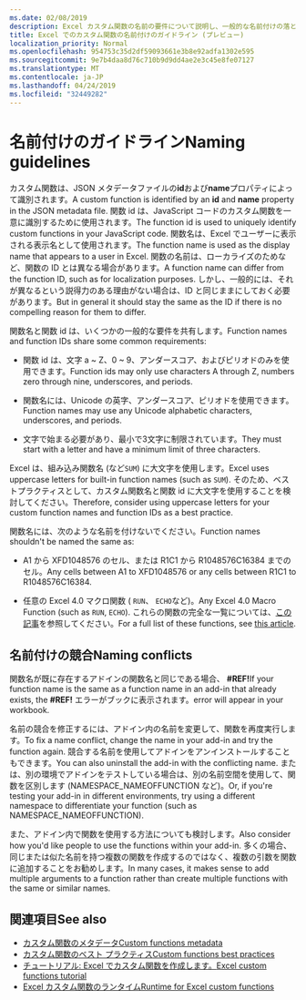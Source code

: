 ```yaml
---
ms.date: 02/08/2019
description: Excel カスタム関数の名前の要件について説明し、一般的な名前付けの落とし穴を回避します。
title: Excel でのカスタム関数の名前付けのガイドライン (プレビュー)
localization_priority: Normal
ms.openlocfilehash: 954753c35d2df59093661e3b8e92adfa1302e595
ms.sourcegitcommit: 9e7b4daa8d76c710b9d9dd4ae2e3c45e8fe07127
ms.translationtype: MT
ms.contentlocale: ja-JP
ms.lasthandoff: 04/24/2019
ms.locfileid: "32449282"
---
```

# <a name="naming-guidelines"></a><span data-ttu-id="8a297-103">名前付けのガイドライン</span><span class="sxs-lookup"><span data-stu-id="8a297-103">Naming guidelines</span></span>

<span data-ttu-id="8a297-104">カスタム関数は、JSON メタデータファイルの**id**および**name**プロパティによって識別されます。</span><span class="sxs-lookup"><span data-stu-id="8a297-104">A custom function is identified by an **id** and **name** property in the JSON metadata file.</span></span> <span data-ttu-id="8a297-105">関数 id は、JavaScript コードのカスタム関数を一意に識別するために使用されます。</span><span class="sxs-lookup"><span data-stu-id="8a297-105">The function id is used to uniquely identify custom functions in your JavaScript code.</span></span> <span data-ttu-id="8a297-106">関数名は、Excel でユーザーに表示される表示名として使用されます。</span><span class="sxs-lookup"><span data-stu-id="8a297-106">The function name is used as the display name that appears to a user in Excel.</span></span> <span data-ttu-id="8a297-107">関数の名前は、ローカライズのためなど、関数の ID とは異なる場合があります。</span><span class="sxs-lookup"><span data-stu-id="8a297-107">A function name can differ from the function ID, such as for localization purposes.</span></span> <span data-ttu-id="8a297-108">しかし、一般的には、それが異なるという説得力のある理由がない場合は、ID と同じままにしておく必要があります。</span><span class="sxs-lookup"><span data-stu-id="8a297-108">But in general it should stay the same as the ID if there is no compelling reason for them to differ.</span></span>

<span data-ttu-id="8a297-109">関数名と関数 id は、いくつかの一般的な要件を共有します。</span><span class="sxs-lookup"><span data-stu-id="8a297-109">Function names and function IDs share some common requirements:</span></span>

- <span data-ttu-id="8a297-110">関数 id は、文字 a ~ Z、0 ~ 9、アンダースコア、およびピリオドのみを使用できます。</span><span class="sxs-lookup"><span data-stu-id="8a297-110">Function ids may only use characters A through Z, numbers zero through nine, underscores, and periods.</span></span>

- <span data-ttu-id="8a297-111">関数名には、Unicode の英字、アンダースコア、ピリオドを使用できます。</span><span class="sxs-lookup"><span data-stu-id="8a297-111">Function names may use any Unicode alphabetic characters, underscores, and periods.</span></span>

- <span data-ttu-id="8a297-112">文字で始まる必要があり、最小で3文字に制限されています。</span><span class="sxs-lookup"><span data-stu-id="8a297-112">They must start with a letter and have a minimum limit of three characters.</span></span>

<span data-ttu-id="8a297-113">Excel は、組み込み関数名 (など`SUM`) に大文字を使用します。</span><span class="sxs-lookup"><span data-stu-id="8a297-113">Excel uses uppercase letters for built-in function names (such as `SUM`).</span></span> <span data-ttu-id="8a297-114">そのため、ベストプラクティスとして、カスタム関数名と関数 id に大文字を使用することを検討してください。</span><span class="sxs-lookup"><span data-stu-id="8a297-114">Therefore, consider using uppercase letters for your custom function names and function IDs as a best practice.</span></span>

<span data-ttu-id="8a297-115">関数名には、次のような名前を付けないでください。</span><span class="sxs-lookup"><span data-stu-id="8a297-115">Function names shouldn't be named the same as:</span></span>

- <span data-ttu-id="8a297-116">A1 から XFD1048576 のセル、または R1C1 から R1048576C16384 までのセル。</span><span class="sxs-lookup"><span data-stu-id="8a297-116">Any cells between A1 to XFD1048576 or any cells between R1C1 to R1048576C16384.</span></span>

- <span data-ttu-id="8a297-117">任意の Excel 4.0 マクロ関数 ( `RUN`、 `ECHO`など)。</span><span class="sxs-lookup"><span data-stu-id="8a297-117">Any Excel 4.0 Macro Function (such as `RUN`, `ECHO`).</span></span>  <span data-ttu-id="8a297-118">これらの関数の完全な一覧については、[この記事](https://www.microsoft.com/en-us/download/details.aspx?id=1465)を参照してください。</span><span class="sxs-lookup"><span data-stu-id="8a297-118">For a full list of these functions, see [this article](https://www.microsoft.com/en-us/download/details.aspx?id=1465).</span></span>

## <a name="naming-conflicts"></a><span data-ttu-id="8a297-119">名前付けの競合</span><span class="sxs-lookup"><span data-stu-id="8a297-119">Naming conflicts</span></span>

<span data-ttu-id="8a297-120">関数名が既に存在するアドインの関数名と同じである場合、 **#REF!**</span><span class="sxs-lookup"><span data-stu-id="8a297-120">If your function name is the same as a function name in an add-in that already exists, the **#REF!**</span></span> <span data-ttu-id="8a297-121">エラーがブックに表示されます。</span><span class="sxs-lookup"><span data-stu-id="8a297-121">error will appear in your workbook.</span></span>

<span data-ttu-id="8a297-122">名前の競合を修正するには、アドイン内の名前を変更して、関数を再度実行します。</span><span class="sxs-lookup"><span data-stu-id="8a297-122">To fix a name conflict, change the name in your add-in and try the function again.</span></span> <span data-ttu-id="8a297-123">競合する名前を使用してアドインをアンインストールすることもできます。</span><span class="sxs-lookup"><span data-stu-id="8a297-123">You can also uninstall the add-in with the conflicting name.</span></span> <span data-ttu-id="8a297-124">または、別の環境でアドインをテストしている場合は、別の名前空間を使用して、関数を区別します (NAMESPACE_NAMEOFFUNCTION など)。</span><span class="sxs-lookup"><span data-stu-id="8a297-124">Or, if you're testing your add-in in different environments, try using a different namespace to differentiate your function (such as NAMESPACE_NAMEOFFUNCTION).</span></span>

<span data-ttu-id="8a297-125">また、アドイン内で関数を使用する方法についても検討します。</span><span class="sxs-lookup"><span data-stu-id="8a297-125">Also consider how you'd like people to use the functions within your add-in.</span></span> <span data-ttu-id="8a297-126">多くの場合、同じまたは似た名前を持つ複数の関数を作成するのではなく、複数の引数を関数に追加することをお勧めします。</span><span class="sxs-lookup"><span data-stu-id="8a297-126">In many cases, it makes sense to add multiple arguments to a function rather than create multiple functions with the same or similar names.</span></span>

## <a name="see-also"></a><span data-ttu-id="8a297-127">関連項目</span><span class="sxs-lookup"><span data-stu-id="8a297-127">See also</span></span>

* [<span data-ttu-id="8a297-128">カスタム関数のメタデータ</span><span class="sxs-lookup"><span data-stu-id="8a297-128">Custom functions metadata</span></span>](custom-functions-json.md)
* [<span data-ttu-id="8a297-129">カスタム関数のベスト プラクティス</span><span class="sxs-lookup"><span data-stu-id="8a297-129">Custom functions best practices</span></span>](custom-functions-best-practices.md)
* [<span data-ttu-id="8a297-130">チュートリアル: Excel でカスタム関数を作成します。</span><span class="sxs-lookup"><span data-stu-id="8a297-130">Excel custom functions tutorial</span></span>](../tutorials/excel-tutorial-create-custom-functions.md)
* [<span data-ttu-id="8a297-131">Excel カスタム関数のランタイム</span><span class="sxs-lookup"><span data-stu-id="8a297-131">Runtime for Excel custom functions</span></span>](custom-functions-runtime.md)
